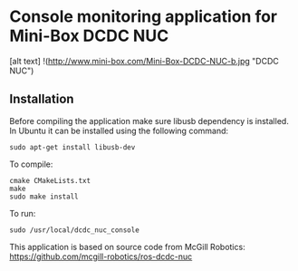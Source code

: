 # Console monitoring application for Mini-Box DCDC NUC

[alt text] !(http://www.mini-box.com/Mini-Box-DCDC-NUC-b.jpg "DCDC NUC")


## Installation

Before compiling the application make sure libusb dependency is installed. In Ubuntu it can be installed using the following command:

```
sudo apt-get install libusb-dev
```

To compile:

```
cmake CMakeLists.txt
make
sudo make install
```

To run:
```
sudo /usr/local/dcdc_nuc_console
```


This application is based on source code from McGill Robotics: https://github.com/mcgill-robotics/ros-dcdc-nuc
